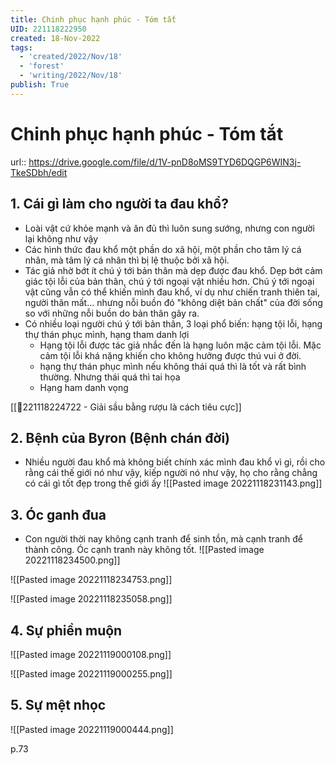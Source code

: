```yaml
---
title: Chinh phục hạnh phúc - Tóm tắt
UID: 221118222950
created: 18-Nov-2022
tags:
  - 'created/2022/Nov/18'
  - 'forest'
  - 'writing/2022/Nov/18'
publish: True
---
```

# Chinh phục hạnh phúc - Tóm tắt
url:: https://drive.google.com/file/d/1V-pnD8oMS9TYD6DQGP6WIN3j-TkeSDbh/edit

## 1. Cái gì làm cho người ta đau khổ?
- Loài vật cứ khỏe mạnh và ăn đủ thì luôn sung sướng, nhưng con người lại không như vậy
- Các hình thức đau khổ một phần do xã hội, một phần cho tâm lý cá nhân, mà tâm lý cá nhân thì bị lệ thuộc bởi xã hội.
- Tác giả nhờ bớt ít chú ý tới bản thân mà dẹp được đau khổ. Dẹp bớt cảm giác tội lỗi của bản thân, chú ý tới ngoại vật nhiều hơn. Chú ý tới ngoại vật cũng vẫn có thể khiến mình đau khổ, ví dụ như chiến tranh thiên tai, người thân mất... nhưng nỗi buồn đó "không diệt bản chất" của đời sống so với những nỗi buồn do bản thân gây ra.
- Có nhiều loại người chú ý tới bản thân, 3 loại phổ biến: hạng tội lỗi, hạng thự thán phục mình, hạng tham danh lợi
	- Hạng tội lỗi được tác giả nhắc đến là hạng luôn mặc cảm tội lỗi. Mặc cảm tội lỗi khá nặng khiến cho không hưởng được thú vui ở đời.
	- hạng thự thán phục mình nếu không thái quá thì là tốt và rất bình thường. Nhưng thái quá thì tai họa
	- Hạng ham danh vọng

[[💬221118224722 - Giải sầu bằng rượu là cách tiêu cực]]

## 2. Bệnh của Byron (Bệnh chán đời)
- Nhiều người đau khổ mà không biết chính xác mình đau khổ vì gì, rồi cho rằng cái thế giới nó như vậy, kiếp người nó như vậy, họ cho rằng chẳng có cái gì tốt đẹp trong thế giới ấy
![[Pasted image 20221118231143.png]]

## 3. Óc ganh đua
- Con người thời nay không cạnh tranh để sinh tồn, mà cạnh tranh để thành công. Óc cạnh tranh này không tốt.
![[Pasted image 20221118234500.png]]

![[Pasted image 20221118234753.png]]

![[Pasted image 20221118235058.png]]

## 4. Sự phiền muộn

![[Pasted image 20221119000108.png]]

![[Pasted image 20221119000255.png]]

## 5. Sự mệt nhọc

![[Pasted image 20221119000444.png]]

p.73